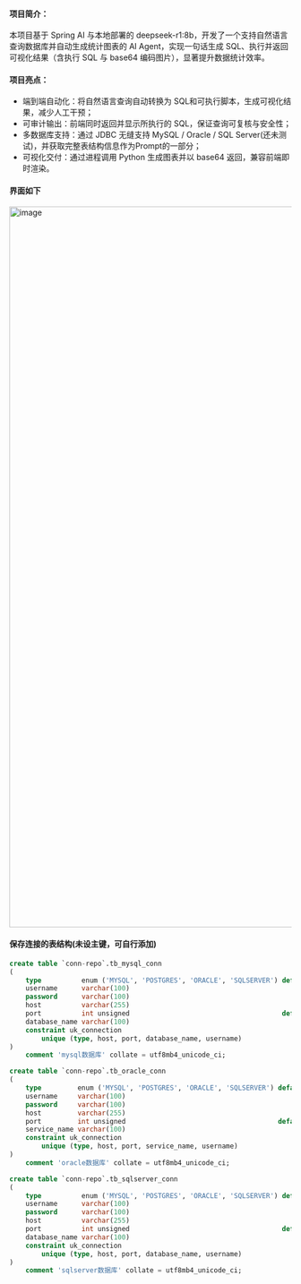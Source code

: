 #### 项目简介：

本项目基于 Spring AI 与本地部署的 deepseek-r1:8b，开发了一个支持自然语言查询数据库并自动生成统计图表的 AI Agent，实现一句话生成 SQL、执行并返回可视化结果（含执行 SQL 与 base64 编码图片），显著提升数据统计效率。

#### 项目亮点：

- 端到端自动化：将自然语言查询自动转换为 SQL和可执行脚本，生成可视化结果，减少人工干预；
- 可审计输出：前端同时返回并显示所执行的 SQL，保证查询可复核与安全性；
- 多数据库支持：通过 JDBC 无缝支持 MySQL / Oracle / SQL Server(还未测试)，并获取完整表结构信息作为Prompt的一部分；
- 可视化交付：通过进程调用 Python 生成图表并以 base64 返回，兼容前端即时渲染。


#### 界面如下
<img width="2560" height="1288" alt="image" src="https://github.com/user-attachments/assets/7319dc5b-700f-4563-84d5-08b9d9810b50" />


#### 保存连接的表结构(未设主键，可自行添加)
```sql
create table `conn-repo`.tb_mysql_conn
(
    type          enum ('MYSQL', 'POSTGRES', 'ORACLE', 'SQLSERVER') default 'MYSQL' not null comment '数据库类型',
    username      varchar(100)                                                      not null comment '登录用户名',
    password      varchar(100)                                                      not null comment '登录密码（建议加密存储）',
    host          varchar(255)                                                      not null comment '数据库主机地址或 IP',
    port          int unsigned                                      default '3306'  not null comment '端口号，MySQL 默认 3306',
    database_name varchar(100)                                                      not null comment '数据库名称',
    constraint uk_connection
        unique (type, host, port, database_name, username)
)
    comment 'mysql数据库' collate = utf8mb4_unicode_ci;

create table `conn-repo`.tb_oracle_conn
(
    type         enum ('MYSQL', 'POSTGRES', 'ORACLE', 'SQLSERVER') default 'ORACLE' not null comment '数据库类型',
    username     varchar(100)                                                       not null comment '登录用户名',
    password     varchar(100)                                                       not null comment '登录密码',
    host         varchar(255)                                                       not null comment '数据库主机地址或 IP',
    port         int unsigned                                      default '1521'   not null comment '端口号，Oracle 默认 1521',
    service_name varchar(100)                                                       not null comment '数据库名称',
    constraint uk_connection
        unique (type, host, port, service_name, username)
)
    comment 'oracle数据库' collate = utf8mb4_unicode_ci;

create table `conn-repo`.tb_sqlserver_conn
(
    type          enum ('MYSQL', 'POSTGRES', 'ORACLE', 'SQLSERVER') default 'SQLSERVER' not null comment '数据库类型',
    username      varchar(100)                                                          not null comment '登录用户名',
    password      varchar(100)                                                          not null comment '登录密码（建议加密存储）',
    host          varchar(255)                                                          not null comment '数据库主机地址或 IP',
    port          int unsigned                                      default '1433'      not null comment '端口号，sqlserver 默认 1433',
    database_name varchar(100)                                                          not null comment '数据库名称',
    constraint uk_connection
        unique (type, host, port, database_name, username)
)
    comment 'sqlserver数据库' collate = utf8mb4_unicode_ci;


```
